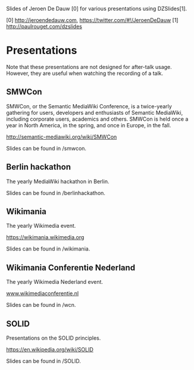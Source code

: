 Slides of Jeroen De Dauw [0] for various presentations using DZSlides[1].

[0] http://jeroendedauw.com, https://twitter.com/#!/JeroenDeDauw
[1] http://paulrouget.com/dzslides


Presentations
=============

Note that these presentations are not designed for after-talk usage.
However, they are useful when watching the recording of a talk.

SMWCon
-------

SMWCon, or the Semantic MediaWiki Conference, is a twice-yearly gathering for users,
developers and enthusiasts of Semantic MediaWiki, including corporate users, academics
and others. SMWCon is held once a year in North America, in the spring, and once in
Europe, in the fall.

http://semantic-mediawiki.org/wiki/SMWCon

Slides can be found in /smwcon.

Berlin hackathon
-----------------

The yearly MediaWiki hackathon in Berlin.

Slides can be found in /berlinhackathon.

Wikimania
----------

The yearly Wikimedia event.

https://wikimania.wikimedia.org

Slides can be found in /wikimania.

Wikimania Conferentie Nederland
-------------------------------

The yearly Wikimedia Nederland event.

www.wikimediaconferentie.nl

Slides can be found in /wcn.

SOLID
------

Presentations on the SOLID principles.

https://en.wikipedia.org/wiki/SOLID

Slides can be found in /SOLID.